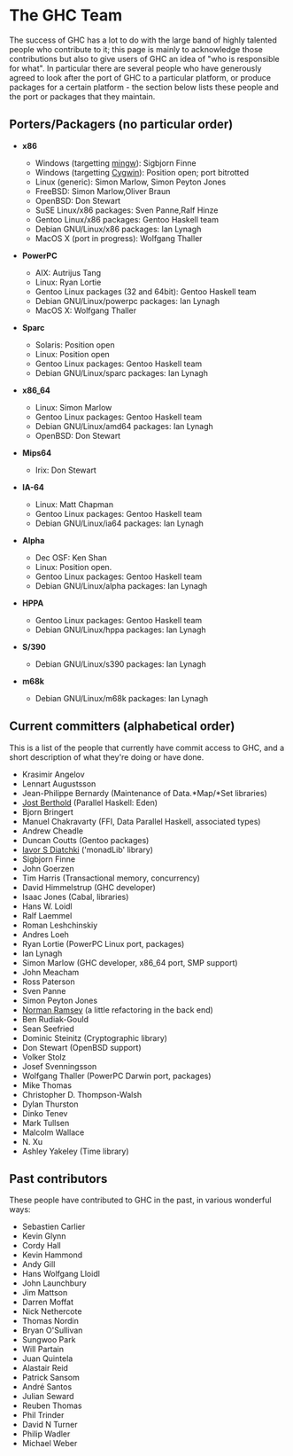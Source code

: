 # The GHC Team



The success of GHC has a lot to do with the large band of highly
talented people who contribute to it; this page is mainly to
acknowledge those contributions but also to give users of GHC an idea
of "who is responsible for what".  In particular there are several
people who have generously agreed to look after the port of GHC to a
particular platform, or produce packages for a certain platform - the
section below lists these people and the port or packages that they
maintain.


## Porters/Packagers (no particular order)


- **x86**

  - Windows (targetting [ mingw](http://www.mingw.org)): Sigbjorn Finne
  - Windows (targetting [
    Cygwin](http://www.cygwin.com)): Position open; port bitrotted
  - Linux (generic): Simon Marlow,
    Simon Peyton Jones
  - FreeBSD: Simon Marlow,Oliver Braun
  - OpenBSD: Don Stewart
  - SuSE Linux/x86 packages: Sven Panne,Ralf Hinze
  - Gentoo Linux/x86 packages: Gentoo Haskell team
  - Debian GNU/Linux/x86 packages: Ian Lynagh
  - MacOS X (port in progress): Wolfgang Thaller

- **PowerPC**

  - AIX: Autrijus Tang
  - Linux: Ryan Lortie
  - Gentoo Linux packages (32 and 64bit): Gentoo Haskell team
  - Debian GNU/Linux/powerpc packages: Ian Lynagh
  - MacOS X: Wolfgang Thaller

- **Sparc**

  - Solaris: Position open
  - Linux:   Position open
  - Gentoo Linux packages: Gentoo Haskell team
  - Debian GNU/Linux/sparc packages: Ian Lynagh

- **x86\_64**

  - Linux: Simon Marlow
  - Gentoo Linux packages: Gentoo Haskell team
  - Debian GNU/Linux/amd64 packages: Ian Lynagh
  - OpenBSD: Don Stewart

- **Mips64**

  - Irix: Don Stewart

- **IA-64**

  - Linux: Matt Chapman
  - Gentoo Linux packages: Gentoo Haskell team
  - Debian GNU/Linux/ia64 packages: Ian Lynagh

- **Alpha**

  - Dec OSF: Ken Shan
  - Linux: Position open.
  - Gentoo Linux packages: Gentoo Haskell team
  - Debian GNU/Linux/alpha packages: Ian Lynagh

- **HPPA**

  - Gentoo Linux packages: Gentoo Haskell team
  - Debian GNU/Linux/hppa packages: Ian Lynagh

- **S/390**

  - Debian GNU/Linux/s390 packages: Ian Lynagh

- **m68k**

  - Debian GNU/Linux/m68k packages: Ian Lynagh

## Current committers (alphabetical order)



This is a list of the people that currently have commit access to GHC,
and a short description of what they're doing or have done.


- Krasimir Angelov
- Lennart Augustsson
- Jean-Philippe Bernardy (Maintenance of Data.\*Map/\*Set libraries)
- [
  Jost Berthold](http://www.mathematik.uni-marburg.de/~berthold) (Parallel Haskell: Eden)
- Bjorn Bringert
- Manuel Chakravarty (FFI, Data Parallel Haskell, associated types)
- Andrew Cheadle
- Duncan Coutts (Gentoo packages)
- [ Iavor S Diatchki](http://www.csee.ogi.edu/~diatchki) ('monadLib' library)
- Sigbjorn Finne
- John Goerzen
- Tim Harris (Transactional memory, concurrency)
- David Himmelstrup (GHC developer)
- Isaac Jones (Cabal, libraries)
- Hans W. Loidl
- Ralf Laemmel
- Roman Leshchinskiy
- Andres Loeh
- Ryan Lortie (PowerPC Linux port, packages)
- Ian Lynagh
- Simon Marlow (GHC developer, x86\_64 port, SMP support)
- John Meacham
- Ross Paterson
- Sven Panne
- Simon Peyton Jones
- [
  Norman Ramsey](http://www.eecs.harvard.edu/nr) (a little refactoring in the back end)
- Ben Rudiak-Gould
- Sean Seefried
- Dominic Steinitz (Cryptographic library)
- Don Stewart (OpenBSD support)
- Volker Stolz
- Josef Svenningsson
- Wolfgang Thaller (PowerPC Darwin port, packages)
- Mike Thomas
- Christopher D. Thompson-Walsh
- Dylan Thurston
- Dinko Tenev
- Mark Tullsen
- Malcolm Wallace
- N. Xu
- Ashley Yakeley (Time library)

## Past contributors



These people have contributed to GHC in the past, in various
wonderful ways:


- Sebastien Carlier
- Kevin Glynn
- Cordy Hall
- Kevin Hammond
- Andy Gill
- Hans Wolfgang Lloidl
- John Launchbury
- Jim Mattson
- Darren Moffat
- Nick Nethercote
- Thomas Nordin
- Bryan O'Sullivan
- Sungwoo Park
- Will Partain
- Juan Quintela
- Alastair Reid
- Patrick Sansom
- Andr&eacute; Santos
- Julian Seward
- Reuben Thomas
- Phil Trinder
- David N Turner
- Philip Wadler
- Michael Weber
